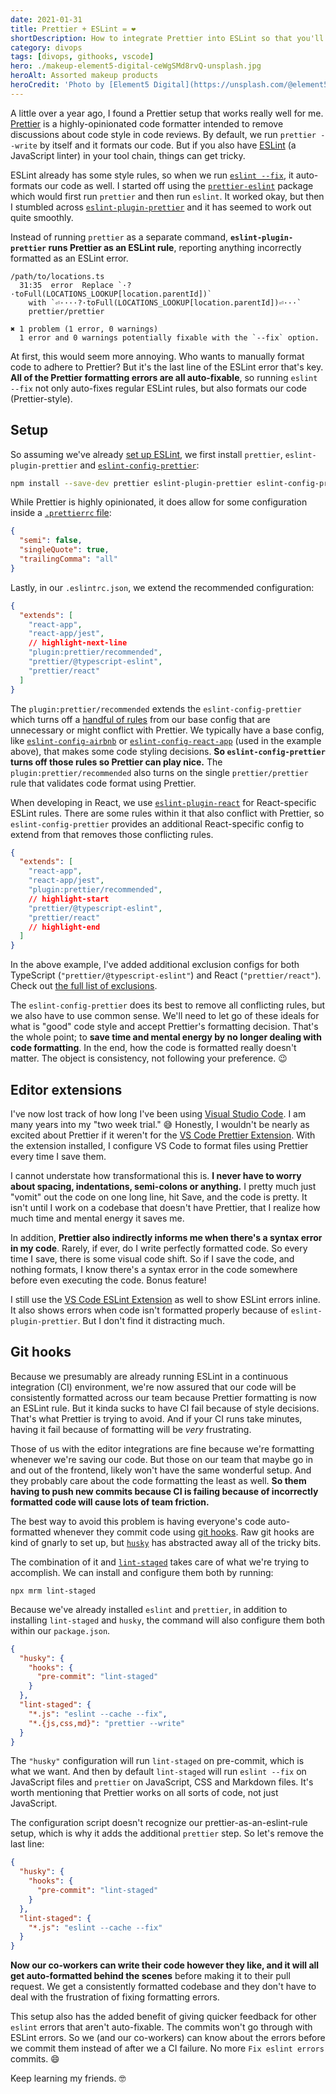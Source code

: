 ```yaml
---
date: 2021-01-31
title: Prettier + ESLint = ❤️
shortDescription: How to integrate Prettier into ESLint so that you'll never have to think of code formatting again!
category: divops
tags: [divops, githooks, vscode]
hero: ./makeup-element5-digital-ceWgSMd8rvQ-unsplash.jpg
heroAlt: Assorted makeup products
heroCredit: 'Photo by [Element5 Digital](https://unsplash.com/@element5digital)'
---
```


A little over a year ago, I found a Prettier setup that works really well for me. [Prettier](https://prettier.io/) is a highly-opinionated code formatter intended to remove discussions about code style in code reviews. By default, we run `prettier --write` by itself and it formats our code. But if you also have [ESLint](https://eslint.org/) (a JavaScript linter) in your tool chain, things can get tricky.

ESLint already has some style rules, so when we run [`eslint --fix`](https://eslint.org/docs/user-guide/command-line-interface#-fix), it auto-formats our code as well. I started off using the [`prettier-eslint`](https://github.com/prettier/prettier-eslint) package which would first run `prettier` and then run `eslint`. It worked okay, but then I stumbled across [`eslint-plugin-prettier`](https://github.com/prettier/eslint-plugin-prettier) and it has seemed to work out quite smoothly.

Instead of running `prettier` as a separate command, **`eslint-plugin-prettier` runs Prettier as an ESLint rule**, reporting anything incorrectly formatted as an ESLint error.

```
/path/to/locations.ts
  31:35  error  Replace `·?·toFull(LOCATIONS_LOOKUP[location.parentId])`
    with `⏎····?·toFull(LOCATIONS_LOOKUP[location.parentId])⏎···`
    prettier/prettier

✖ 1 problem (1 error, 0 warnings)
  1 error and 0 warnings potentially fixable with the `--fix` option.
```

At first, this would seem more annoying. Who wants to manually format code to adhere to Prettier? But it's the last line of the ESLint error that's key. **All of the Prettier formatting errors are all auto-fixable**, so running `eslint --fix` not only auto-fixes regular ESLint rules, but also formats our code (Prettier-style).

## Setup

So assuming we've already [set up ESLint](https://eslint.org/docs/user-guide/getting-started), we first install `prettier`, `eslint-plugin-prettier` and [`eslint-config-prettier`](https://github.com/prettier/eslint-config-prettier):

```sh
npm install --save-dev prettier eslint-plugin-prettier eslint-config-prettier
```

While Prettier is highly opinionated, it does allow for some configuration inside a [`.prettierrc` file](https://prettier.io/docs/en/configuration.html):

```json
{
  "semi": false,
  "singleQuote": true,
  "trailingComma": "all"
}
```

Lastly, in our `.eslintrc.json`, we extend the recommended configuration:

```json
{
  "extends": [
    "react-app",
    "react-app/jest",
    // highlight-next-line
    "plugin:prettier/recommended",
    "prettier/@typescript-eslint",
    "prettier/react"
  ]
}
```

The `plugin:prettier/recommended` extends the `eslint-config-prettier` which turns off a [handful of rules](https://github.com/prettier/eslint-config-prettier#special-rules) from our base config that are unnecessary or might conflict with Prettier. We typically have a base config, like [`eslint-config-airbnb`](https://www.npmjs.com/package/eslint-config-airbnb) or [`eslint-config-react-app`](https://www.npmjs.com/package/eslint-config-react-app) (used in the example above), that makes some code styling decisions. **So `eslint-config-prettier` turns off those rules so Prettier can play nice.** The `plugin:prettier/recommended` also turns on the single `prettier/prettier` rule that validates code format using Prettier.

When developing in React, we use [`eslint-plugin-react`](https://github.com/yannickcr/eslint-plugin-react) for React-specific ESLint rules. There are some rules within it that also conflict with Prettier, so `eslint-config-prettier` provides an additional React-specific config to extend from that removes those conflicting rules.

```json
{
  "extends": [
    "react-app",
    "react-app/jest",
    "plugin:prettier/recommended",
    // highlight-start
    "prettier/@typescript-eslint",
    "prettier/react"
    // highlight-end
  ]
}
```

In the above example, I've added additional exclusion configs for both TypeScript (`"prettier/@typescript-eslint"`) and React (`"prettier/react"`). Check out [the full list of exclusions](https://github.com/prettier/eslint-config-prettier#installation).

The `eslint-config-prettier` does its best to remove all conflicting rules, but we also have to use common sense. We'll need to let go of these ideals for what is "good" code style and accept Prettier's formatting decision. That's the whole point; to **save time and mental energy by no longer dealing with code formatting**. In the end, how the code is formatted really doesn't matter. The object is consistency, not following your preference. 😉

## Editor extensions

I've now lost track of how long I've been using [Visual Studio Code](https://code.visualstudio.com/). I am many years into my "two week trial." 😅 Honestly, I wouldn't be nearly as excited about Prettier if it weren't for the [VS Code Prettier Extension](https://marketplace.visualstudio.com/items?itemName=esbenp.prettier-vscode). With the extension installed, I configure VS Code to format files using Prettier every time I save them.

I cannot understate how transformational this is. **I never have to worry about spacing, indentations, semi-colons or anything.** I pretty much just "vomit" out the code on one long line, hit Save, and the code is pretty. It isn't until I work on a codebase that doesn't have Prettier, that I realize how much time and mental energy it saves me.

In addition, **Prettier also indirectly informs me when there's a syntax error in my code**. Rarely, if ever, do I write perfectly formatted code. So every time I save, there is some visual code shift. So if I save the code, and nothing formats, I know there's a syntax error in the code somewhere before even executing the code. Bonus feature!

I still use the [VS Code ESLint Extension](https://marketplace.visualstudio.com/items?itemName=dbaeumer.vscode-eslint) as well to show ESLint errors inline. It also shows errors when code isn't formatted properly because of `eslint-plugin-prettier`. But I don't find it distracting much.

## Git hooks

Because we presumably are already running ESLint in a continuous integration (CI) environment, we're now assured that our code will be consistently formatted across our team because Prettier formatting is now an ESLint rule. But it kinda sucks to have CI fail because of style decisions. That's what Prettier is trying to avoid. And if your CI runs take minutes, having it fail because of formatting will be _very_ frustrating.

Those of us with the editor integrations are fine because we're formatting whenever we're saving our code. But those on our team that maybe go in and out of the frontend, likely won't have the same wonderful setup. And they probably care about the code formatting the least as well. **So them having to push new commits because CI is failing because of incorrectly formatted code will cause lots of team friction.**

The best way to avoid this problem is having everyone's code auto-formatted whenever they commit code using [git hooks](https://git-scm.com/book/en/v2/Customizing-Git-Git-Hooks). Raw git hooks are kind of gnarly to set up, but [`husky`](https://www.npmjs.com/package/husky) has abstracted away all of the tricky bits.

The combination of it and [`lint-staged`](https://www.npmjs.com/package/lint-staged) takes care of what we're trying to accomplish. We can install and configure them both by running:

```shell
npx mrm lint-staged
```

Because we've already installed `eslint` and `prettier`, in addition to installing `lint-staged` and `husky`, the command will also configure them both within our `package.json`.

```json
{
  "husky": {
    "hooks": {
      "pre-commit": "lint-staged"
    }
  },
  "lint-staged": {
    "*.js": "eslint --cache --fix",
    "*.{js,css,md}": "prettier --write"
  }
}
```

The `"husky"` configuration will run `lint-staged` on pre-commit, which is what we want. And then by default `lint-staged` will run `eslint --fix` on JavaScript files and `prettier` on JavaScript, CSS and Markdown files. It's worth mentioning that Prettier works on all sorts of code, not just JavaScript.

The configuration script doesn't recognize our prettier-as-an-eslint-rule setup, which is why it adds the additional `prettier` step. So let's remove the last line:

```json
{
  "husky": {
    "hooks": {
      "pre-commit": "lint-staged"
    }
  },
  "lint-staged": {
    "*.js": "eslint --cache --fix"
  }
}
```

**Now our co-workers can write their code however they like, and it will all get auto-formatted behind the scenes** before making it to their pull request. We get a consistently formatted codebase and they don't have to deal with the frustration of fixing formatting errors.

This setup also has the added benefit of giving quicker feedback for other `eslint` errors that aren't auto-fixable. The commits won't go through with ESLint errors. So we (and our co-workers) can know about the errors before we commit them instead of after we a CI failure. No more `Fix eslint errors` commits. 😄

Keep learning my friends. 🤓
